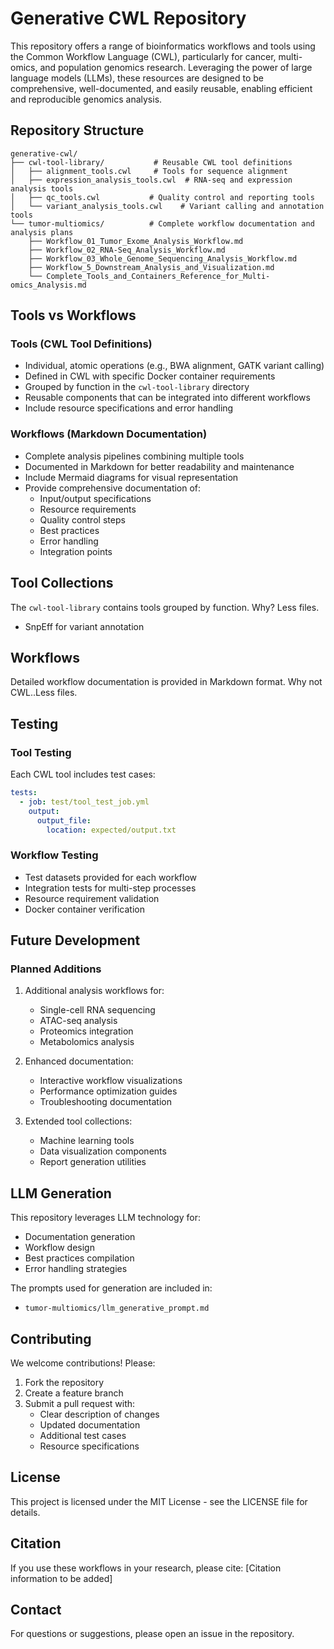 # Generative CWL Repository

This repository offers a range of bioinformatics workflows and tools using the Common Workflow Language (CWL), particularly for cancer, multi-omics, and population genomics research.  Leveraging the power of large language models (LLMs), these resources are designed to be comprehensive, well-documented, and easily reusable, enabling efficient and reproducible genomics analysis.

## Repository Structure

```
generative-cwl/
├── cwl-tool-library/           # Reusable CWL tool definitions
│   ├── alignment_tools.cwl     # Tools for sequence alignment
│   ├── expression_analysis_tools.cwl  # RNA-seq and expression analysis tools
│   ├── qc_tools.cwl           # Quality control and reporting tools
│   └── variant_analysis_tools.cwl    # Variant calling and annotation tools
└── tumor-multiomics/          # Complete workflow documentation and analysis plans
    ├── Workflow_01_Tumor_Exome_Analysis_Workflow.md
    ├── Workflow_02_RNA-Seq_Analysis_Workflow.md
    ├── Workflow_03_Whole_Genome_Sequencing_Analysis_Workflow.md
    ├── Workflow_5_Downstream_Analysis_and_Visualization.md
    └── Complete_Tools_and_Containers_Reference_for_Multi-omics_Analysis.md
```

## Tools vs Workflows

### Tools (CWL Tool Definitions)
- Individual, atomic operations (e.g., BWA alignment, GATK variant calling)
- Defined in CWL with specific Docker container requirements
- Grouped by function in the `cwl-tool-library` directory
- Reusable components that can be integrated into different workflows
- Include resource specifications and error handling

### Workflows (Markdown Documentation)
- Complete analysis pipelines combining multiple tools
- Documented in Markdown for better readability and maintenance
- Include Mermaid diagrams for visual representation
- Provide comprehensive documentation of:
  - Input/output specifications
  - Resource requirements
  - Quality control steps
  - Best practices
  - Error handling
  - Integration points

## Tool Collections

The `cwl-tool-library` contains tools grouped by function.  Why? Less files.
   - SnpEff for variant annotation

## Workflows

Detailed workflow documentation is provided in Markdown format.  Why not CWL..Less files.

## Testing

### Tool Testing
Each CWL tool includes test cases:
```yaml
tests:
  - job: test/tool_test_job.yml
    output:
      output_file:
        location: expected/output.txt
```

### Workflow Testing
- Test datasets provided for each workflow
- Integration tests for multi-step processes
- Resource requirement validation
- Docker container verification

## Future Development

### Planned Additions
1. Additional analysis workflows for:
   - Single-cell RNA sequencing
   - ATAC-seq analysis
   - Proteomics integration
   - Metabolomics analysis

2. Enhanced documentation:
   - Interactive workflow visualizations
   - Performance optimization guides
   - Troubleshooting documentation

3. Extended tool collections:
   - Machine learning tools
   - Data visualization components
   - Report generation utilities

## LLM Generation

This repository leverages LLM technology for:
- Documentation generation
- Workflow design
- Best practices compilation
- Error handling strategies

The prompts used for generation are included in:
- `tumor-multiomics/llm_generative_prompt.md`

## Contributing

We welcome contributions! Please:
1. Fork the repository
2. Create a feature branch
3. Submit a pull request with:
   - Clear description of changes
   - Updated documentation
   - Additional test cases
   - Resource specifications

## License

This project is licensed under the MIT License - see the LICENSE file for details.

## Citation

If you use these workflows in your research, please cite:
[Citation information to be added]

## Contact

For questions or suggestions, please open an issue in the repository.
